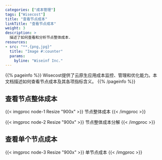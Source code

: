 ```yaml
---
categories: ["成本管理"]
tags: ["Wisecost"]
title: "查看节点成本"
linkTitle: "查看节点成本"
weight: 3
description: >
  描述了如何查看和分析节点整体成本.
resources:
- src: "**.{png,jpg}"
  title: "Image #:counter"
  params:
    byline: "Wiseinf Inc."
---
```


{{% pageinfo %}}
Wisecost提供了云原生应用成本监控、管理和优化能力。本文档描述如何查看节点成本及其各项指标含义。
{{% /pageinfo %}}

## 查看节点整体成本

{{< imgproc node-1 Resize "900x" >}}
节点整体成本
{{< /imgproc >}}

{{< imgproc node-2 Resize "900x" >}}
节点整体成本分解
{{< /imgproc >}}

## 查看单个节点成本

{{< imgproc node-3 Resize "900x" >}}
单节点成本
{{< /imgproc >}}
